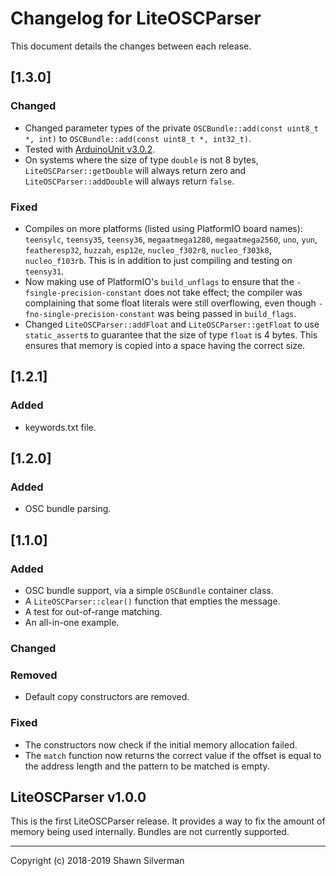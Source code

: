 # Changelog for LiteOSCParser

This document details the changes between each release.

## [1.3.0]

### Changed

* Changed parameter types of the private `OSCBundle::add(const uint8_t *, int)`
  to `OSCBundle::add(const uint8_t *, int32_t)`.
* Tested with
  [ArduinoUnit v3.0.2](https://github.com/mmurdoch/arduinounit/releases/tag/v3.0.2).
* On systems where the size of type `double` is not 8 bytes,
  `LiteOSCParser::getDouble` will always return zero and
  `LiteOSCParser::addDouble` will always return `false`.

### Fixed

* Compiles on more platforms (listed using PlatformIO board names): `teensylc`,
  `teensy35`, `teensy36`, `megaatmega1280`, `megaatmega2560`, `uno`, `yun`,
  `featheresp32`, `huzzah`, `esp12e`, `nucleo_f302r8`, `nucleo_f303k8`,
  `nucleo_f103rb`. This is in addition to just compiling and testing on
  `teensy31`.
* Now making use of PlatformIO's `build_unflags` to ensure that the
  `-fsingle-precision-constant` does not take effect; the compiler was
  complaining that some float literals were still overflowing, even though
  `-fno-single-precision-constant` was being passed in `build_flags`.
* Changed `LiteOSCParser::addFloat` and `LiteOSCParser::getFloat` to use
  `static_assert`s to guarantee that the size of type `float` is 4 bytes. This
  ensures that memory is copied into a space having the correct size.


## [1.2.1]

### Added

* keywords.txt file.

## [1.2.0]

### Added

* OSC bundle parsing.

## [1.1.0]

### Added

* OSC bundle support, via a simple `OSCBundle` container class.
* A `LiteOSCParser::clear()` function that empties the message.
* A test for out-of-range matching.
* An all-in-one example.

### Changed

### Removed

* Default copy constructors are removed.

### Fixed

* The constructors now check if the initial memory allocation failed.
* The `match` function now returns the correct value if the offset is equal
  to the address length and the pattern to be matched is empty.

## LiteOSCParser v1.0.0

This is the first LiteOSCParser release. It provides a way to fix the amount
of memory being used internally. Bundles are not currently supported.

---

Copyright (c) 2018-2019 Shawn Silverman
